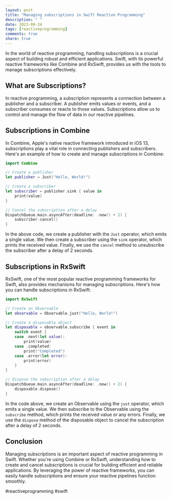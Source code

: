 ```yaml
---
layout: post
title: "Managing subscriptions in Swift Reactive Programming"
description: " "
date: 2023-09-24
tags: [reactiveprogramming]
comments: true
share: true
---
```


In the world of reactive programming, handling subscriptions is a crucial aspect of building robust and efficient applications. Swift, with its powerful reactive frameworks like Combine and RxSwift, provides us with the tools to manage subscriptions effectively.

## What are Subscriptions?

In reactive programming, a subscription represents a connection between a publisher and a subscriber. A publisher emits values or events, and a subscriber consumes or reacts to those values. Subscriptions allow us to control and manage the flow of data in our reactive pipelines.

## Subscriptions in Combine

In Combine, Apple's native reactive framework introduced in iOS 13, subscriptions play a vital role in connecting publishers and subscribers. Here's an example of how to create and manage subscriptions in Combine:

```swift
import Combine

// Create a publisher
let publisher = Just("Hello, World!")

// Create a subscriber
let subscriber = publisher.sink { value in
    print(value)
}

// Cancel the subscription after a delay
DispatchQueue.main.asyncAfter(deadline: .now() + 2) {
    subscriber.cancel()
}
```

In the above code, we create a publisher with the `Just` operator, which emits a single value. We then create a subscriber using the `sink` operator, which prints the received value. Finally, we use the `cancel` method to unsubscribe the subscriber after a delay of 2 seconds.

## Subscriptions in RxSwift

RxSwift, one of the most popular reactive programming frameworks for Swift, also provides mechanisms for managing subscriptions. Here's how you can handle subscriptions in RxSwift:

```swift
import RxSwift

// Create an Observable
let observable = Observable.just("Hello, World!")

// Create a disposable object
let disposable = observable.subscribe { event in
    switch event {
    case .next(let value):
        print(value)
    case .completed:
        print("Completed")
    case .error(let error):
        print(error)
    }
}

// Dispose the subscription after a delay
DispatchQueue.main.asyncAfter(deadline: .now() + 2) {
    disposable.dispose()
}
```

In the code above, we create an Observable using the `just` operator, which emits a single value. We then subscribe to the Observable using the `subscribe` method, which prints the received value or any errors. Finally, we use the `dispose` method of the disposable object to cancel the subscription after a delay of 2 seconds.

## Conclusion

Managing subscriptions is an important aspect of reactive programming in Swift. Whether you're using Combine or RxSwift, understanding how to create and cancel subscriptions is crucial for building efficient and reliable applications. By leveraging the power of reactive frameworks, you can easily handle subscriptions and ensure your reactive pipelines function smoothly.

#reactiveprogramming #swift